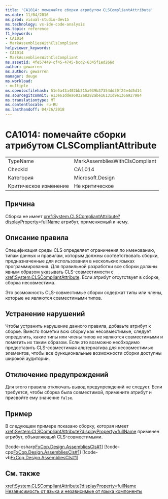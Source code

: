 ```yaml
---
title: 'CA1014: помечайте сборки атрибутом CLSCompliantAttribute'
ms.date: 11/04/2016
ms.prod: visual-studio-dev15
ms.technology: vs-ide-code-analysis
ms.topic: reference
f1_keywords:
- CA1014
- MarkAssembliesWithClsCompliant
helpviewer_keywords:
- CA1014
- MarkAssembliesWithClsCompliant
ms.assetid: 4fe57449-cf45-4745-bcd2-6345f1ed266d
author: gewarren
ms.author: gewarren
manager: douge
ms.workload:
- multiple
ms.openlocfilehash: 51e5a43a402bb215a939b37354dd30f24e4d5d14
ms.sourcegitcommit: e13e61ddea6032a8282abe16131d9e136a927984
ms.translationtype: MT
ms.contentlocale: ru-RU
ms.lasthandoff: 04/26/2018
---
```

# <a name="ca1014-mark-assemblies-with-clscompliantattribute"></a>CA1014: помечайте сборки атрибутом CLSCompliantAttribute
|||
|-|-|
|TypeName|MarkAssembliesWithClsCompliant|
|CheckId|CA1014|
|Категория|Microsoft.Design|
|Критическое изменение|Не критическое|

## <a name="cause"></a>Причина
 Сборка не имеет <xref:System.CLSCompliantAttribute?displayProperty=fullName> атрибут, применяемый к нему.

## <a name="rule-description"></a>Описание правила
 Спецификация среды CLS определяет ограничения по именованию, типам данных и правилам, которым должны соответствовать сборки, предназначенные для использования в нескольких языках программирования. Для правильной разработки все сборки должны явным образом указывать CLS-совместимости с <xref:System.CLSCompliantAttribute>. Если атрибут отсутствует в сборке, сборка несовместима.

 Это возможность CLS-совместимые сборки содержат типы или члены, которые не являются совместимыми типов.

## <a name="how-to-fix-violations"></a>Устранение нарушений
 Чтобы устранить нарушение данного правила, добавьте атрибут к сборке. Вместо пометки всю сборку как несовместимые, следует определить, какие типы или члены типов не являются совместимыми и пометить их таким образом. Если это возможно необходимо предоставить CLS-совместимая альтернатива для несовместимых элементов, чтобы все функциональные возможности сборки доступны широкой аудитории.

## <a name="when-to-suppress-warnings"></a>Отключение предупреждений
 Для этого правила отключать вывод предупреждений не следует. Если требуется, чтобы сборка была совместимой, примените атрибут и присвойте ему значение `false`.

## <a name="example"></a>Пример
 В следующем примере показано сборку, которая имеет <xref:System.CLSCompliantAttribute?displayProperty=fullName> применен атрибут, объявляющий CLS-совместимыми.

 [!code-csharp[FxCop.Design.AssembliesCls#1](../code-quality/codesnippet/CSharp/ca1014-mark-assemblies-with-clscompliantattribute_1.cs)]
 [!code-cpp[FxCop.Design.AssembliesCls#1](../code-quality/codesnippet/CPP/ca1014-mark-assemblies-with-clscompliantattribute_1.cpp)]
 [!code-vb[FxCop.Design.AssembliesCls#1](../code-quality/codesnippet/VisualBasic/ca1014-mark-assemblies-with-clscompliantattribute_1.vb)]

## <a name="see-also"></a>См. также
 <xref:System.CLSCompliantAttribute?displayProperty=fullName> [Независимость от языка и независимые от языка компоненты](/dotnet/standard/language-independence-and-language-independent-components)